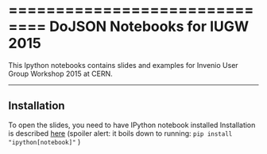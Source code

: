 ==============================
DoJSON Notebooks for IUGW 2015
==============================

This Ipython notebooks contains slides and examples for Invenio User Group Workshop 2015 at CERN.

------------
Installation
------------

To open the slides, you need to have IPython notebook installed
Installation is described [here](http://ipython.org/install.html) (spoiler alert: it boils down to running:
```pip install "ipython[notebook]"```
    )